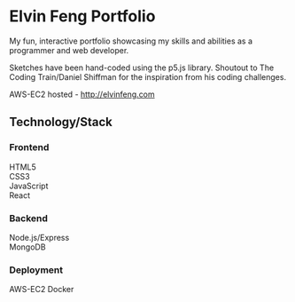 # Elvin Feng Portfolio
My fun, interactive portfolio showcasing my skills and abilities as a programmer and web developer.

Sketches have been hand-coded using the p5.js library. Shoutout to The Coding Train/Daniel Shiffman for the inspiration from his coding challenges.

AWS-EC2 hosted - http://elvinfeng.com

## Technology/Stack

### Frontend
HTML5\
CSS3\
JavaScript\
React

### Backend
Node.js/Express\
MongoDB

### Deployment
AWS-EC2
Docker